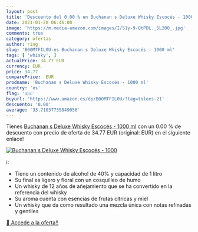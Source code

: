 ```yaml
---
layout: post
title: 'Descuento del 0.00 % en Buchanan s Deluxe Whisky Escocés - 1000 '
date: 2021-01-20 06:46:00
image: 'https://m.media-amazon.com/images/I/51y-9-QtPDL._SL200_.jpg'
comments: true
category: ofertas
author: ring
slug: 'B00MTFIL0U-es Buchanan s Deluxe Whisky Escocés - 1000 ml'
tags: [ 'whisky', ]
actualPrice: 34.77 EUR
currency: EUR
price: 34.77
comparePrice:  EUR
prodname: 'Buchanan s Deluxe Whisky Escocés - 1000 ml'
country: 'es'
flag: '🇪🇸'
buyurl: 'https://www.amazon.es/dp/B00MTFIL0U/?tag=tolees-21'
descuento: '0.00'
average: '33.71037735849056'
---
```


Tienes [Buchanan s Deluxe Whisky Escocés - 1000 ml](https://www.amazon.es/dp/B00MTFIL0U/?tag=tolees-21) con un 0.00 % de descuento con precio de oferta de 34.77 EUR (original:  EUR) en el siguiente enlace!

[![Buchanan s Deluxe Whisky Escocés - 1000 ](https://m.media-amazon.com/images/I/51y-9-QtPDL._SL200_.jpg)](https://www.amazon.es/dp/B00MTFIL0U/?tag=tolees-21)

ℹ️:

- Tiene un contenido de alcohol de 40% y capacidad de 1 litro
- Su final es ligero y floral con un cosquilleo de humo
- Un whisky de 12 años de añejamiento que se ha convertido en la referencia del whisky
- Su aroma cuenta con esencias de frutas cítricas y miel
- Un whisky que da como resultado una mezcla única con notas refinadas y gentiles

[🛒 Accede a la oferta!!](https://www.amazon.es/dp/B00MTFIL0U/?tag=tolees-21)
